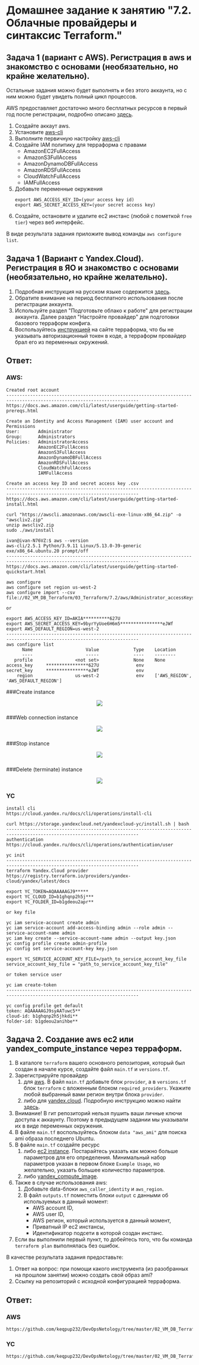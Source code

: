 # Домашнее задание к занятию "7.2. Облачные провайдеры и синтаксис Terraform."

## Задача 1 (вариант с AWS). Регистрация в aws и знакомство с основами (необязательно, но крайне желательно).

Остальные задания можно будет выполнять и без этого аккаунта, но с ним можно будет увидеть полный цикл процессов. 

AWS предоставляет достаточно много бесплатных ресурсов в первый год после регистрации, подробно описано [здесь](https://aws.amazon.com/free/).
1. Создайте аккаут aws.
1. Установите [aws-cli](https://aws.amazon.com/cli/)
1. Выполните первичную настройку [aws-cli](https://docs.aws.amazon.com/cli/latest/userguide/cli-configure-quickstart.html)
1. Создайте IAM политику для терраформа c правами
    * AmazonEC2FullAccess
    * AmazonS3FullAccess
    * AmazonDynamoDBFullAccess
    * AmazonRDSFullAccess
    * CloudWatchFullAccess
    * IAMFullAccess
1. Добавьте переменные окружения 
    ```
    export AWS_ACCESS_KEY_ID=(your access key id)
    export AWS_SECRET_ACCESS_KEY=(your secret access key)
    ```
1. Создайте, остановите и удалите ec2 инстанс (любой с пометкой `free tier`) через веб интерфейс. 

В виде результата задания приложите вывод команды `aws configure list`.

## Задача 1 (Вариант с Yandex.Cloud). Регистрация в ЯО и знакомство с основами (необязательно, но крайне желательно).

1. Подробная инструкция на русском языке содержится [здесь](https://cloud.yandex.ru/docs/solutions/infrastructure-management/terraform-quickstart).
2. Обратите внимание на период бесплатного использования после регистрации аккаунта. 
3. Используйте раздел "Подготовьте облако к работе" для регистрации аккаунта. Далее раздел "Настройте провайдер" для подготовки
базового терраформ конфига.
4. Воспользуйтесь [инструкцией](https://registry.terraform.io/providers/yandex-cloud/yandex/latest/docs) на сайте терраформа, что бы 
не указывать авторизационный токен в коде, а терраформ провайдер брал его из переменных окружений.

## Ответ:
### AWS:
```text
Created root account
------------------------------------------------------------------------------------------------------------------------
https://docs.aws.amazon.com/cli/latest/userguide/getting-started-prereqs.html

Create an Identity and Access Management (IAM) user account and Permissions
User:       Administrator
Group:      Administrators
Policies:   AdministratorAccess
            AmazonEC2FullAccess
            AmazonS3FullAccess
            AmazonDynamoDBFullAccess
            AmazonRDSFullAccess
            CloudWatchFullAccess
            IAMFullAccess

Create an access key ID and secret access key .csv
------------------------------------------------------------------------------------------------------------------------
https://docs.aws.amazon.com/cli/latest/userguide/getting-started-install.html

curl "https://awscli.amazonaws.com/awscli-exe-linux-x86_64.zip" -o "awscliv2.zip"
unzip awscliv2.zip
sudo ./aws/install

ivan@ivan-N76VZ:$ aws --version
aws-cli/2.5.1 Python/3.9.11 Linux/5.13.0-39-generic exe/x86_64.ubuntu.20 prompt/off
------------------------------------------------------------------------------------------------------------------------
https://docs.aws.amazon.com/cli/latest/userguide/getting-started-quickstart.html

aws configure
aws configure set region us-west-2
aws configure import --csv file://02_VM_DB_Terraform/03_Terraform/7.2/aws/Administrator_accessKeys.csv

or

export AWS_ACCESS_KEY_ID=AKIA**********627U
export AWS_SECRET_ACCESS_KEY=9byrYyUoe6H6m5****************eJWf
export AWS_DEFAULT_REGION=us-west-2
------------------------------------------------------------------------------------------------------------------------
aws configure list
      Name                    Value             Type    Location
      ----                    -----             ----    --------
   profile                <not set>             None    None
access_key     ****************627U              env    
secret_key     ****************eJWf              env    
    region                us-west-2              env    ['AWS_REGION', 'AWS_DEFAULT_REGION']
```
###Create instance
<p align="center">
  <img src="./assets/aws1.png">
</p>

###
###Web connection instance
<p align="center">
  <img src="./assets/aws2.png">
</p>

###
###Stop instance
<p align="center">
  <img src="./assets/aws3.png">
</p>

###
###Delete (terminate) instance
<p align="center">
  <img src="./assets/aws4.png">
</p>

###
### YC
```text
install cli
https://cloud.yandex.ru/docs/cli/operations/install-cli

curl https://storage.yandexcloud.net/yandexcloud-yc/install.sh | bash
------------------------------------------------------------------------------------------------------------------------
authentication
https://cloud.yandex.ru/docs/cli/operations/authentication/user

yc init
------------------------------------------------------------------------------------------------------------------------
terraform Yandex.Cloud provider
https://registry.terraform.io/providers/yandex-cloud/yandex/latest/docs

export YC_TOKEN=AQAAAAAGJ9*****
export YC_CLOUD_ID=b1ghqnp2h5j***
export YC_FOLDER_ID=b1gdeou2apr**

or key file

yc iam service-account create admin
yc iam service-account add-access-binding admin --role admin --service-account-name admin
yc iam key create --service-account-name admin --output key.json
yc config profile create admin-profile
yc config set service-account-key key.json

export YC_SERVICE_ACCOUNT_KEY_FILE=/path_to_service_account_key_file
service_account_key_file = "path_to_service_account_key_file"

or token service user

yc iam create-token
------------------------------------------------------------------------------------------------------------------------

yc config profile get default
token: AQAAAAAGJ9syAATuwc5**
cloud-id: b1ghqnp2h5jhkdi**
folder-id: b1gdeou2anihbe**
```

## Задача 2. Создание aws ec2 или yandex_compute_instance через терраформ. 

1. В каталоге `terraform` вашего основного репозитория, который был создан в начале курсе, создайте файл `main.tf` и `versions.tf`.
2. Зарегистрируйте провайдер 
   1. для [aws](https://registry.terraform.io/providers/hashicorp/aws/latest/docs). В файл `main.tf` добавьте
   блок `provider`, а в `versions.tf` блок `terraform` с вложенным блоком `required_providers`. Укажите любой выбранный вами регион 
   внутри блока `provider`.
   2. либо для [yandex.cloud](https://registry.terraform.io/providers/yandex-cloud/yandex/latest/docs). Подробную инструкцию можно найти 
   [здесь](https://cloud.yandex.ru/docs/solutions/infrastructure-management/terraform-quickstart).
3. Внимание! В гит репозиторий нельзя пушить ваши личные ключи доступа к аккаунту. Поэтому в предыдущем задании мы указывали
их в виде переменных окружения. 
4. В файле `main.tf` воспользуйтесь блоком `data "aws_ami"` для поиска ami образа последнего Ubuntu.  
5. В файле `main.tf` создайте ресурс 
   1. либо [ec2 instance](https://registry.terraform.io/providers/hashicorp/aws/latest/docs/resources/instance).
   Постарайтесь указать как можно больше параметров для его определения. Минимальный набор параметров указан в первом блоке 
   `Example Usage`, но желательно, указать большее количество параметров.
   2. либо [yandex_compute_image](https://registry.terraform.io/providers/yandex-cloud/yandex/latest/docs/resources/compute_image).
6. Также в случае использования aws:
   1. Добавьте data-блоки `aws_caller_identity` и `aws_region`.
   2. В файл `outputs.tf` поместить блоки `output` с данными об используемых в данный момент: 
       * AWS account ID,
       * AWS user ID,
       * AWS регион, который используется в данный момент, 
       * Приватный IP ec2 инстансы,
       * Идентификатор подсети в которой создан инстанс.  
7. Если вы выполнили первый пункт, то добейтесь того, что бы команда `terraform plan` выполнялась без ошибок. 


В качестве результата задания предоставьте:
1. Ответ на вопрос: при помощи какого инструмента (из разобранных на прошлом занятии) можно создать свой образ ami?
1. Ссылку на репозиторий с исходной конфигурацией терраформа.  

## Ответ:
### AWS
```url
https://github.com/keqpup232/DevOpsNetology/tree/master/02_VM_DB_Terraform/03_Terraform/7.2/aws
```
### YC
```url
https://github.com/keqpup232/DevOpsNetology/tree/master/02_VM_DB_Terraform/03_Terraform/7.2/yc
```